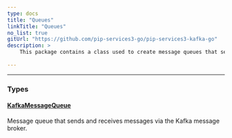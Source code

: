 ```yaml
---
type: docs
title: "Queues"
linkTitle: "Queues"
no_list: true
gitUrl: "https://github.com/pip-services3-go/pip-services3-kafka-go"
description: >
    This package contains a class used to create message queues that send and receive messages via the Kafka message broker.
    
---
```

---

<div class="module-body"> 

### Types

#### [KafkaMessageQueue](kafka_message_queue)
Message queue that sends and receives messages via the Kafka message broker.

</div>
